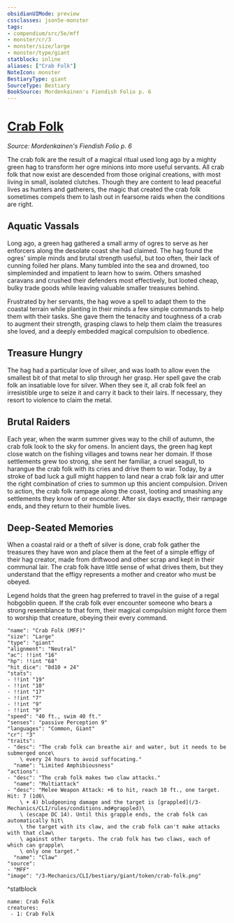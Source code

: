```yaml
---
obsidianUIMode: preview
cssclasses: json5e-monster
tags:
- compendium/src/5e/mff
- monster/cr/3
- monster/size/large
- monster/type/giant
statblock: inline
aliases: ["Crab Folk"]
NoteIcon: monster
BestiaryType: giant
SourceType: Bestiary
BookSource: Mordenkainen's Fiendish Folio p. 6
---
```

# [Crab Folk](3-Mechanics\CLI\bestiary\giant/crab-folk-mff.md)
*Source: Mordenkainen's Fiendish Folio p. 6*  

The crab folk are the result of a magical ritual used long ago by a mighty green hag to transform her ogre minions into more useful servants. All crab folk that now exist are descended from those original creations, with most living in small, isolated clutches. Though they are content to lead peaceful lives as hunters and gatherers, the magic that created the crab folk sometimes compels them to lash out in fearsome raids when the conditions are right.

## Aquatic Vassals

Long ago, a green hag gathered a small army of ogres to serve as her enforcers along the desolate coast she had claimed. The hag found the ogres' simple minds and brutal strength useful, but too often, their lack of cunning foiled her plans. Many tumbled into the sea and drowned, too simpleminded and impatient to learn how to swim. Others smashed caravans and crushed their defenders most effectively, but looted cheap, bulky trade goods while leaving valuable smaller treasures behind.

Frustrated by her servants, the hag wove a spell to adapt them to the coastal terrain while planting in their minds a few simple commands to help them with their tasks. She gave them the tenacity and toughness of a crab to augment their strength, grasping claws to help them claim the treasures she loved, and a deeply embedded magical compulsion to obedience.

## Treasure Hungry

The hag had a particular love of silver, and was loath to allow even the smallest bit of that metal to slip through her grasp. Her spell gave the crab folk an insatiable love for silver. When they see it, all crab folk feel an irresistible urge to seize it and carry it back to their lairs. If necessary, they resort to violence to claim the metal.

## Brutal Raiders

Each year, when the warm summer gives way to the chill of autumn, the crab folk look to the sky for omens. In ancient days, the green hag kept close watch on the fishing villages and towns near her domain. If those settlements grew too strong, she sent her familiar, a cruel seagull, to harangue the crab folk with its cries and drive them to war. Today, by a stroke of bad luck a gull might happen to land near a crab folk lair and utter the right combination of cries to summon up this ancient compulsion. Driven to action, the crab folk rampage along the coast, looting and smashing any settlements they know of or encounter. After six days exactly, their rampage ends, and they return to their humble lives.

## Deep-Seated Memories

When a coastal raid or a theft of silver is done, crab folk gather the treasures they have won and place them at the feet of a simple effigy of their hag creator, made from driftwood and other scrap and kept in their communal lair. The crab folk have little sense of what drives them, but they understand that the effigy represents a mother and creator who must be obeyed.

Legend holds that the green hag preferred to travel in the guise of a regal hobgoblin queen. If the crab folk ever encounter someone who bears a strong resemblance to that form, their magical compulsion might force them to worship that creature, obeying their every command.

```statblock
"name": "Crab Folk (MFF)"
"size": "Large"
"type": "giant"
"alignment": "Neutral"
"ac": !!int "16"
"hp": !!int "68"
"hit_dice": "8d10 + 24"
"stats":
- !!int "19"
- !!int "10"
- !!int "17"
- !!int "7"
- !!int "9"
- !!int "9"
"speed": "40 ft., swim 40 ft."
"senses": "passive Perception 9"
"languages": "Common, Giant"
"cr": "3"
"traits":
- "desc": "The crab folk can breathe air and water, but it needs to be submerged once\
    \ every 24 hours to avoid suffocating."
  "name": "Limited Amphibiousness"
"actions":
- "desc": "The crab folk makes two claw attacks."
  "name": "Multiattack"
- "desc": "Melee Weapon Attack: +6 to hit, reach 10 ft., one target. Hit: 7 (1d6\
    \ + 4) bludgeoning damage and the target is [grappled](/3-Mechanics/CLI/rules/conditions.md#grappled)\
    \ (escape DC 14). Until this grapple ends, the crab folk can automatically hit\
    \ the target with its claw, and the crab folk can't make attacks with that claw\
    \ against other targets. The crab folk has two claws, each of which can grapple\
    \ only one target."
  "name": "Claw"
"source":
- "MFF"
"image": "/3-Mechanics/CLI/bestiary/giant/token/crab-folk.png"
```
^statblock

```encounter-table
name: Crab Folk
creatures:
 - 1: Crab Folk
```